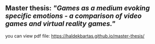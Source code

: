 ## Master thesis: _"Games as a medium evoking specific emotions - a comparison of video games and virtual reality games."_

you can view pdf file: https://haldekbartas.github.io/master-thesis/
